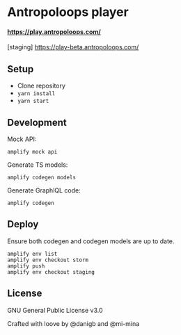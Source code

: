 # Antropoloops player

#### https://play.antropoloops.com/

[staging] https://play-beta.antropoloops.com/

## Setup

- Clone repository
- `yarn install`
- `yarn start`

## Development

Mock API:

```
amplify mock api
```

Generate TS models:

```
amplify codegen models
```

Generate GraphlQL code:

```
amplify codegen
```

## Deploy

Ensure both codegen and codegen models are up to date.

```
amplify env list
amplify env checkout storm
amplify push
amplify env checkout staging
```

## License

GNU General Public License v3.0

Crafted with loove by @danigb and @mi-mina
